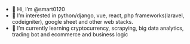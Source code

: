 - 👋 Hi, I’m @smart0120
- 👀 I’m interested in python/django, vue, react, php frameworks(laravel, codeigniter), google sheet and other web stacks.
- 🌱 I’m currently learning cryptocurrency, scrapying, big data analytics, trading bot and ecommerce and business logic



<!---
smart0120/smart0120 is a ✨ special ✨ repository because its `README.md` (this file) appears on your GitHub profile.
You can click the Preview link to take a look at your changes.
--->

